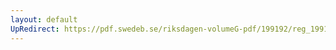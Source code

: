 ```yaml
---
layout: default
UpRedirect: https://pdf.swedeb.se/riksdagen-volumeG-pdf/199192/reg_199192_SoU/reg_199192_SoU_0010.pdf
---
```

